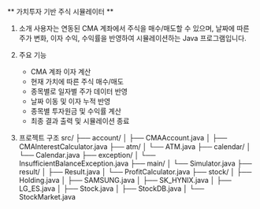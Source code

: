 ** 가치투자 기반 주식 시뮬레이터 **

1. 소개
사용자는 연동된 CMA 계좌에서 주식을 매수/매도할 수 있으며,
날짜에 따른 주가 변화, 이자 수익, 수익률을 반영하여 시뮬레이션하는 Java 프로그램입니다.

2. 주요 기능
   - CMA 계좌 이자 계산
   - 현재 가치에 따른 주식 매수/매도
   - 종목별로 일자별 주가 데이터 반영
   - 날짜 이동 및 이자 누적 반영
   - 종목별 투자원금 및 수익률 계산
   - 최종 결과 출력 및 시뮬레이션 종료

3. 프로젝트 구조
  src/
  ├── account/
  │   ├── CMAAccount.java
  │   ├── CMAInterestCalculator.java
  ├── atm/
  │   └── ATM.java
  ├── calendar/
  │   └── Calendar.java
  ├── exception/
  │   └── InsufficientBalanceException.java
  ├── main/
  │   └── Simulator.java
  ├── result/
  │   ├── Result.java
  │   └── ProfitCalculator.java
  ├── stock/
  │   ├── Holding.java
  │   ├── SAMSUNG.java
  │   ├── SK_HYNIX.java
  │   ├── LG_ES.java
  │   ├── Stock.java
  │   ├── StockDB.java
  │   └── StockMarket.java
